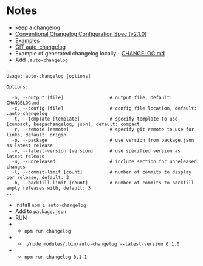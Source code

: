# Notes

- [keep a changelog](https://keepachangelog.com/en/1.0.0/)
- [Conventional Changelog Configuration Spec (v2.1.0)](https://github.com/conventional-changelog/conventional-changelog-config-spec/blob/master/versions/2.2.0/README.md)
- [Examples](https://www.conventionalcommits.org/en/v1.0.0/#examples)
- [GIT auto-changelog](https://github.com/CookPete/auto-changelog)
- Example of generated changelog locally - [CHANGELOG.md](https://github.com/ifx-code/changelog/blob/4f15e65511a19bed7ed675c70433e8cd2972fe02/CHANGELOG.md)
- Add `.auto-changelog`

```
...
Usage: auto-changelog [options]

Options:

  -o, --output [file]                 # output file, default: CHANGELOG.md
  -c, --config [file]                 # config file location, default: .auto-changelog
  -t, --template [template]           # specify template to use [compact, keepachangelog, json], default: compact
  -r, --remote [remote]               # specify git remote to use for links, default: origin
  -p, --package                       # use version from package.json as latest release
  -v, --latest-version [version]      # use specified version as latest release
  -u, --unreleased                    # include section for unreleased changes
  -l, --commit-limit [count]          # number of commits to display per release, default: 3
  -b, --backfill-limit [count]        # number of commits to backfill empty releases with, default: 3
...

```

- Install `npm i auto-changelog`
- Add to `package.json`
- RUN 
- - `npm run changelog`
- - `./node_modules/.bin/auto-changelog --latest-version 0.1.0`
- - `npm run changelog 0.1.1`